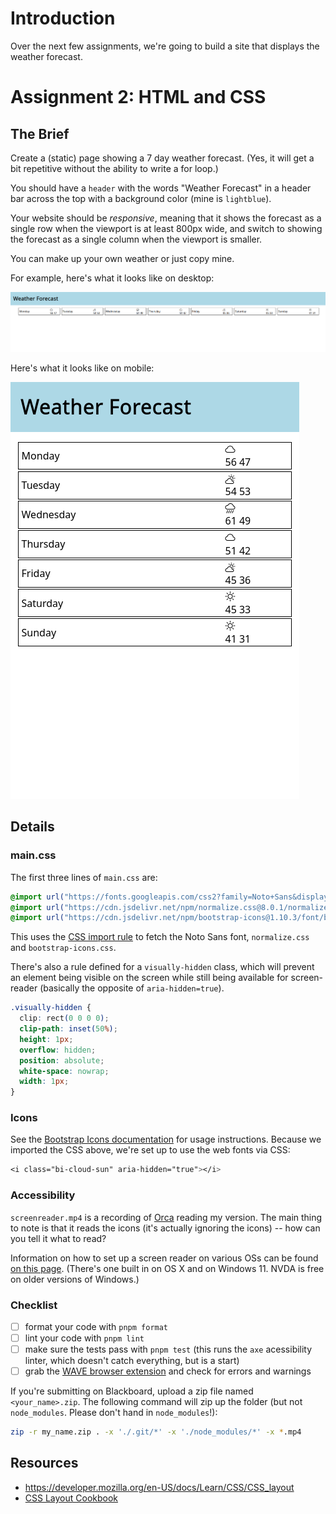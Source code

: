 # Introduction

Over the next few assignments, we're going to build a site that displays the weather forecast.

# Assignment 2: HTML and CSS

## The Brief

Create a (static) page showing a 7 day weather forecast. (Yes, it will get a bit repetitive without the ability to write a for loop.)

You should have a `header` with the words "Weather Forecast" in a header bar across the top with a background color (mine is `lightblue`).

Your website should be *responsive*, meaning that it shows the forecast as a single row when the viewport is at least 800px wide,
and switch to showing the forecast as a single column when the viewport is smaller.

You can make up your own weather or just copy mine.

For example, here's what it looks like on desktop:

![desktop screenshot -- days in a single row below the heading](./desktop.png)

Here's what it looks like on mobile:

![mobile screenshot -- all days in a column below the heading](./mobile_weather.png)

## Details

### main.css

The first three lines of `main.css` are:
```css
@import url("https://fonts.googleapis.com/css2?family=Noto+Sans&display=swap");
@import url("https://cdn.jsdelivr.net/npm/normalize.css@8.0.1/normalize.css");
@import url("https://cdn.jsdelivr.net/npm/bootstrap-icons@1.10.3/font/bootstrap-icons.css");
```

This uses the [CSS import rule](https://developer.mozilla.org/en-US/docs/Web/CSS/@import) to fetch the Noto Sans font, `normalize.css` and `bootstrap-icons.css`.

There's also a rule defined for a `visually-hidden` class, which will prevent an element being visible on the screen while still being available for screen-reader (basically the opposite of `aria-hidden=true`).
```css
.visually-hidden {
  clip: rect(0 0 0 0);
  clip-path: inset(50%);
  height: 1px;
  overflow: hidden;
  position: absolute;
  white-space: nowrap;
  width: 1px;
}
```

### Icons

See the [Bootstrap Icons documentation](https://icons.getbootstrap.com/#usage) for usage instructions. Because we imported the CSS above, we're set up to use the web fonts via CSS:
```css
<i class="bi-cloud-sun" aria-hidden="true"></i>
```

### Accessibility

`screenreader.mp4` is a recording of [Orca](https://help.gnome.org/users/orca/stable/index.html.en) reading my version. The main thing to note is that it reads the icons (it's actually ignoring the icons) -- how can you tell it what to read? 

Information on how to set up a screen reader on various OSs can be found [on this page](https://cccaccessibility.org/assistive-tech/screen-readers). (There's one built in on OS X and on Windows 11. NVDA is free on older versions of Windows.)


### Checklist

- [ ] format your code with `pnpm format`
- [ ] lint your code with `pnpm lint`
- [ ] make sure the tests pass with `pnpm test` (this runs the `axe` acessibility linter, which doesn't catch everything, but is a start)
- [ ] grab the [WAVE browser extension](https://wave.webaim.org/extension/) and check for errors and warnings

If you're submitting on Blackboard, upload a zip file named `<your_name>.zip`. The following command will zip up the folder (but not `node_modules`. Please don't hand in `node_modules`!):
```bash
zip -r my_name.zip . -x './.git/*' -x './node_modules/*' -x *.mp4
```

## Resources

- https://developer.mozilla.org/en-US/docs/Learn/CSS/CSS_layout
- [CSS Layout Cookbook](https://developer.mozilla.org/en-US/docs/Web/CSS/Layout_cookbook)
